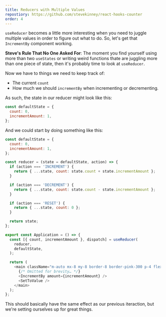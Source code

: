 ```yaml
---
title: Reducers with Multiple Values
repostiory: https://github.com/stevekinney/react-hooks-counter
order: 4
---
```


`useReducer` becomes a little more interesting when you need to juggle multiple values in order to figure out what to do. So, let's get that `IncrementBy` component working.

**Steve's Rule That No One Asked For**: The moment you find yourself using more than two `useStates` or writing weird functions thate are juggling more than one piece of state, then it's probably time to look at `useReducer`.

Now we have to things we need to keep track of:

- The current `count`
- How much we should `incrementBy` when incrementing or decrementing.

As such, the state in our reducer might look like this:

```js
const defaultState = {
  count: 0,
  incrementAmount: 1,
};
```

And we could start by doing something like this:

```js
const defaultState = {
  count: 0,
  incrementAmount: 1,
};

const reducer = (state = defaultState, action) => {
  if (action === 'INCREMENT') {
    return { ...state, count: state.count + state.incrementAmount };
  }

  if (action === 'DECREMENT') {
    return { ...state, count: state.count - state.incrementAmount };
  }

  if (action === 'RESET') {
    return { ...state, count: 0 };
  }

  return state;
};

export const Application = () => {
  const [{ count, incrementAmount }, dispatch] = useReducer(
    reducer,
    defaultState,
  );

  return (
    <main className="m-auto mx-8 my-8 border-8 border-pink-300 p-4 flex flex-col gap-4">
      {/* Omitted for brevity… */}
      <IncrementBy amount={incrementAmount} />
      <SetToValue />
    </main>
  );
};
```

This should basically have the same effect as our previous iteraction, but we're setting ourselves up for great things.
